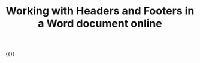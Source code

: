 ﻿---
title: "Working with Headers and Footers in a Word document online"
articleTitle: "Working with Headers and Footers"
linktitle: "Headers and Footers"
type: docs
url: /headers-and-footers/
description: "Insert, edit, delete Headers and Footers in a Word document programmatically via Cloud API."
weight: 100
---




{{<list-children-pages>}}
